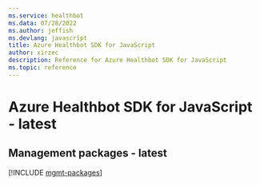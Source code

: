 ```yaml
---
ms.service: healthbot
ms.data: 07/28/2022
ms.author: jeffish
ms.devlang: javascript
title: Azure Healthbot SDK for JavaScript
author: xirzec
description: Reference for Azure Healthbot SDK for JavaScript
ms.topic: reference
---
```

# Azure Healthbot SDK for JavaScript - latest

## Management packages - latest
[!INCLUDE [mgmt-packages](healthbot-mgmt-index.md)]